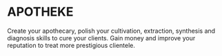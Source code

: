 <h1>APOTHEKE</h1>
Create your apothecary, polish your cultivation,
extraction, synthesis and diagnosis skills to 
cure your clients. Gain money and improve your
reputation to treat more prestigious clientele.

